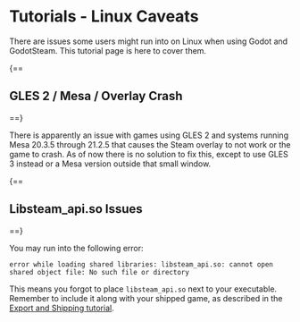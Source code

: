 # Tutorials - Linux Caveats

There are issues some users might run into on Linux when using Godot and GodotSteam. This tutorial page is here to cover them.

{==
## GLES 2 / Mesa / Overlay Crash
==}

There is apparently an issue with games using GLES 2 and systems running Mesa 20.3.5 through 21.2.5 that causes the Steam overlay to not work or the game to crash. As of now there is no solution to fix this, except to use GLES 3 instead or a Mesa version outside that small window.

{==
## Libsteam_api.so Issues
==}

You may run into the following error:

```
error while loading shared libraries: libsteam_api.so: cannot open shared object file: No such file or directory
```

This means you forgot to place `libsteam_api.so` next to your executable.
Remember to include it along with your shipped game, as described in the [Export and Shipping tutorial](exporting_shipping.md).